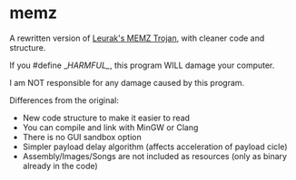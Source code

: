 # memz

A rewritten version of [Leurak's MEMZ Trojan](https://github.com/Leurak/MEMZ), with cleaner code and structure.

If you #define \__HARMFUL\__, this program WILL damage your computer.

I am NOT responsible for any damage caused by this program.

Differences from the original:

* New code structure to make it easier to read
* You can compile and link with MinGW or Clang
* There is no GUI sandbox option
* Simpler payload delay algorithm (affects acceleration of payload cicle)
* Assembly/Images/Songs are not included as resources (only as binary already in the code)
